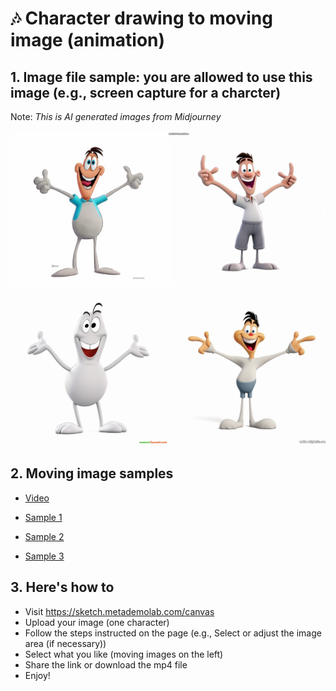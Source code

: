 # 🎶 Character drawing to moving image (animation)

## 1. Image file sample: you are allowed to use this image (e.g., screen capture for a charcter)
Note: _This is AI generated images from Midjourney_

![Image source](https://github.com/MK316/Spring2023/blob/main/DL/files/characters.png "No copyright")


## 2. Moving image samples

+ [Video](https://youtu.be/gLeDLVJhWGU)

+ [Sample 1](https://sketch.metademolab.com/share/145d783348be44feaf34277fc421229f/dance001)
+ [Sample 2](https://sketch.metademolab.com/share/145d783348be44feaf34277fc421229f/hip_hop_dancing3)
+ [Sample 3](https://sketch.metademolab.com/share/c0cfbd42371b46e58823147b2c38f866/running_jump)

## 3. Here's how to

+ Visit https://sketch.metademolab.com/canvas
+ Upload your image (one character)
+ Follow the steps instructed on the page (e.g., Select or adjust the image area (if necessary))
+ Select what you like (moving images on the left)
+ Share the link or download the mp4 file
+ Enjoy!
